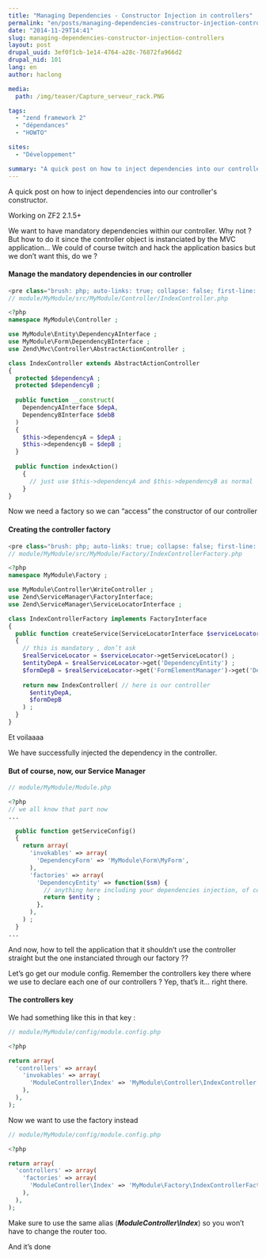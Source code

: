 ```yaml
---
title: "Managing Dependencies - Constructor Injection in controllers"
permalink: "en/posts/managing-dependencies-constructor-injection-controllers.html"
date: "2014-11-29T14:41"
slug: managing-dependencies-constructor-injection-controllers
layout: post
drupal_uuid: 3ef0f1cb-1e14-4764-a28c-76872fa966d2
drupal_nid: 101
lang: en
author: haclong

media:
  path: /img/teaser/Capture_serveur_rack.PNG

tags:
  - "zend framework 2"
  - "dépendances"
  - "HOWTO"

sites:
  - "Développement"

summary: "A quick post on how to inject dependencies into our controller's constructor."
---
```


A quick post on how to inject dependencies into our controller's constructor.

Working on ZF2 2.1.5+

We want to have mandatory dependencies within our controller. Why not ? But how to do it since the controller object is instanciated by the MVC application… We could of course twitch and hack the application basics but we don’t want this, do we ?

#### Manage the mandatory dependencies in our controller

```php
<pre class="brush: php; auto-links: true; collapse: false; first-line: 1; html-script: false; smart-tabs: true; tab-size: 4; toolbar: false; codetag">
// module/MyModule/src/MyModule/Controller/IndexController.php

<?php
namespace MyModule\Controller ;

use MyModule\Entity\DependencyAInterface ;
use MyModule\Form\DependencyBInterface ;
use Zend\Mvc\Controller\AbstractActionController ;

class IndexController extends AbstractActionController
{
  protected $dependencyA ;
  protected $dependencyB ;
 
  public function __construct(
    DependencyAInterface $depA,
    DependencyBInterface $debB
  )
  {
    $this->dependencyA = $depA ;
    $this->dependencyB = $depB ;
  }
 
  public function indexAction()
    {
      // just use $this->dependencyA and $this->dependencyB as normal
    }
}
```

Now we need a factory so we can “access” the constructor of our controller

#### Creating the controller factory

```php
<pre class="brush: php; auto-links: true; collapse: false; first-line: 1; html-script: false; smart-tabs: true; tab-size: 4; toolbar: false; codetag">
// module/MyModule/src/MyModule/Factory/IndexControllerFactory.php

<?php
namespace MyModule\Factory ;

use MyModule\Controller\WriteController ;
use Zend\ServiceManager\FactoryInterface;
use Zend\ServiceManager\ServiceLocatorInterface ;

class IndexControllerFactory implements FactoryInterface
{
  public function createService(ServiceLocatorInterface $serviceLocator)
  {
    // this is mandatory , don’t ask
    $realServiceLocator = $serviceLocator->getServiceLocator() ;
    $entityDepA = $realServiceLocator->get('DependencyEntity') ;
    $formDepB = $realServiceLocator->get('FormElementManager')->get('DependencyForm') ;
 
    return new IndexController( // here is our controller
      $entityDepA,
      $formDepB
    ) ;
  }
}
```

Et voilaaaa

We have successfully injected the dependency in the controller.

#### But of course, now, our Service Manager

```php
// module/MyModule/Module.php

<?php
// we all know that part now
...

  public function getServiceConfig()
  {
    return array(
      'invokables' => array(
        'DependencyForm' => 'MyModule\Form\MyForm',
      ),
      'factories' => array(
        'DependencyEntity' => function($sm) {
          // anything here including your dependencies injection, of course
          return $entity ;
        },
      ),
    ) ;
  }
...
```

And now, how to tell the application that it shouldn’t use the controller straight but the one instanciated through our factory ??

Let’s go get our module config. Remember the controllers key there where we use to declare each one of our controllers ? Yep, that’s it… right there.

#### The controllers key

We had something like this in that key :

```php
// module/MyModule/config/module.config.php

<?php

return array(
  'controllers' => array(
    'invokables' => array(
      'ModuleController\Index' => 'MyModule\Controller\IndexController',
    ),
  ),
);
```

Now we want to use the factory instead

```php
// module/MyModule/config/module.config.php

<?php

return array(
  'controllers' => array(
    'factories' => array(
      'ModuleController\Index' => 'MyModule\Factory\IndexControllerFactory',
    ),
  ),
);
```

Make sure to use the same alias (***ModuleController\Index***) so you won’t have to change the router too.

And it’s done
